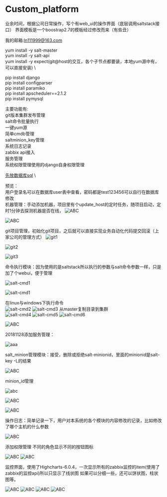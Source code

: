 # Custom_platform


业余时间，根据公司日常操作，写个有web_ui的操作界面（底层调用saltstack接口）
界面模板是一个boostrap2.7的模板经过修改而来（有些丑）

我的邮箱:ln111999@163.com

yum install -y salt-master \
yum install -y salt-api \
yum install -y expect(git@host的交互，各个子节点都要装，本地yum源中有，可以直接安装) \

pip install django \
pip install configparser \
pip install paramiko \
pip install apscheduler==2.1.2 \
pip install pymysql 

主要功能有: \
git版本集群发布管理 \
salt命令批量执行 \
一键yum源 \
简单cmdb管理 \
saltminion_key管理 \
系统日志记录 \
zabbix api接入 \
服务管理 \
系统权限管理使用的django自身权限管理

[先放数据库sql](https://github.com/lnytx/Custom_platform/blob/master/db/my_devpos.sql) \

预览：\
用户登录名可以在数据库user表中查看，密码都是test123456可以自行在数据库修改 \
机器管理：手动添加机器，项目里有个update_host的定时任务，随项目启动，定时1分钟去探测机器是否在线，
![ABC](https://github.com/lnytx/Custom_platform/blob/master/temp/%E4%B8%BB%E6%9C%BA%E7%AE%A1%E7%90%86.png) 



![ABC](https://github.com/lnytx/Custom_platform/blob/master/project_images/cmdb1.png)

git项目管理，初始化git项目，之后就可以直接实现业务自动化代码提交回滚（上家公司的管理方式）
![git1](https://github.com/lnytx/Custom_platform/blob/master/project_images/git1.png)



![git2](https://github.com/lnytx/Custom_platform/blob/master/project_images/git2.png)

![git3](https://github.com/lnytx/Custom_platform/blob/master/project_images/git3.png)

命令执行模块：因为使用的是saltstack所以执行的参数与salt命令参数一样，只是加了个webui，便于管理

![salt-cmd1](https://github.com/lnytx/Custom_platform/blob/master/project_images/salt_cmd1.png)

![salt-cmd1](https://github.com/lnytx/Custom_platform/blob/master/temp/%E5%91%BD%E4%BB%A4%E6%89%A7%E8%A1%8C.png)

在linux与windows下执行命令 \
![salt-cmd2](https://github.com/lnytx/Custom_platform/blob/master/project_images/%E5%91%BD%E4%BB%A4%E6%89%A7%E8%A1%8C.png)
![salt-cmd3](https://github.com/lnytx/Custom_platform/blob/master/project_images/%E5%91%BD%E4%BB%A4%E6%89%A7%E8%A1%8C%E7%BB%93%E6%9E%9C.png)
从master复制目录到集群 \
![salt-cmd4](https://github.com/lnytx/Custom_platform/blob/master/project_images/%E5%A4%8D%E5%88%B6%E7%9B%AE%E5%BD%95%E5%88%B0minion.png)
![salt-cmd5](https://github.com/lnytx/Custom_platform/blob/master/project_images/%E5%A4%8D%E5%88%B6%E7%9B%AE%E5%BD%95%E5%88%B0minion2.png)
![salt-cmd6](https://github.com/lnytx/Custom_platform/blob/master/project_images/%E5%A4%8D%E5%88%B6%E7%9B%AE%E5%BD%95%E5%88%B0minion3.png)

![ABC](https://github.com/lnytx/Custom_platform/blob/master/project_images/salt_file_modify.png)

20181128添加服务管理：

![aaa](https://github.com/lnytx/Custom_platform/blob/master/project_images/%E6%9C%8D%E5%8A%A1.png)


salt_minion管理模块：接受，删除或拒绝salt-minionid，里面的minionid是salt-key -L的结果

![ABC](https://github.com/lnytx/Custom_platform/blob/master/project_images/salt_minion_key.png)

minion_id管理

![abc](https://github.com/lnytx/Custom_platform/blob/master/temp/minion_id%E7%AE%A1%E7%90%86.png)

![ABC](https://github.com/lnytx/Custom_platform/blob/master/project_images/yum.png)

![ABC](https://github.com/lnytx/Custom_platform/blob/master/project_images/yum_deploy.png)

操作日志：简单记录一下，用户对本系统的各个模块的内容修改的记录，比如修改了哪个主机的什么参数

![ABC](https://github.com/lnytx/Custom_platform/blob/master/temp/%E6%93%8D%E4%BD%9C%E6%97%A5%E5%BF%97.png)

添加权限管理
不同的角色显示不同的按钮图标

![ABC](https://github.com/lnytx/Custom_platform/blob/master/project_images/view_perm.png)
![ABC](https://github.com/lnytx/Custom_platform/blob/master/project_images/edit_perm.png)

监控界面，使用了Highcharts-6.0.4，一次显示所有的zabbix监控的item(使用了zabbix的监控api)所以只显示了线状图
如果可以分细一些，还可以饼状图，柱状图等。

![ABC](https://github.com/lnytx/Custom_platform/blob/master/project_images/01.png)
![ABC](https://github.com/lnytx/Custom_platform/blob/master/project_images/02.png)
![ABC](https://github.com/lnytx/Custom_platform/blob/master/project_images/03.png)
![ABC](https://github.com/lnytx/Custom_platform/blob/master/project_images/04.png)
